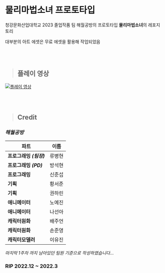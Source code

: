 # 물리마법소녀 프로토타입

청강문화산업대학교 2023 졸업작품 팀 해월공방의 프로토타입 **물리마법소녀**의 레포지토리

대부분의 아트 에셋은 무료 에셋을 활용해 작업되었음


<br><br>

>## 플레이 영상

[![플레이 영상](https://img.youtube.com/vi/rm_n9llY40A/maxresdefault.jpg)](https://youtu.be/rm_n9llY40A)


<br><br>
>## Credit

### _해월공방_

| 파트 | 이름 | 
|---|---|
| **프로그래밍 _(팀장)_** | 류병현 |
| **프로그래밍 _(PD)_** | 방석현 | 
| **프로그래밍** | 신준섭 | 
| **기획** | 황서준 | 
| **기획** | 권하린 |  
| **애니메이터** | 노예진 |
| **애니메이터** | 나선아 | 
| **캐릭터원화** | 배주언 | 
| **캐릭터원화** | 손준영 | 
| **캐릭터모델러** | 이유진 | 

_마지막 1주차 까지 남아있던 팀원 기준으로 작성하였습니다..._



### RIP 2022.12 ~ 2022.3
